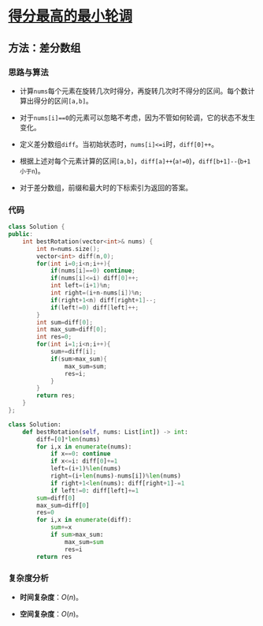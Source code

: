 # [得分最高的最小轮调](https://leetcode-cn.com/problems/smallest-rotation-with-highest-score/)

## 方法：差分数组

### 思路与算法

- 计算``nums``每个元素在旋转几次时得分，再旋转几次时不得分的区间。每个数计算出得分的区间``[a,b]``。

- 对于``nums[i]==0``的元素可以忽略不考虑，因为不管如何轮调，它的状态不发生变化。

- 定义差分数组``diff``。当初始状态时，``nums[i]<=i``时，``diff[0]++``。

- 根据上述对每个元素计算的区间``[a,b]``，``diff[a]++``(``a!=0``)，``diff[b+1]--``(``b+1小于n``)。

- 对于差分数组，前缀和最大时的下标索引为返回的答案。

### 代码

```c++
class Solution {
public:
    int bestRotation(vector<int>& nums) {
        int n=nums.size();
        vector<int> diff(n,0);
        for(int i=0;i<n;i++){
            if(nums[i]==0) continue;
            if(nums[i]<=i) diff[0]++;
            int left=(i+1)%n;
            int right=(i+n-nums[i])%n;
            if(right+1<n) diff[right+1]--;
            if(left!=0) diff[left]++;
        }
        int sum=diff[0];
        int max_sum=diff[0];
        int res=0;
        for(int i=1;i<n;i++){
            sum+=diff[i];
            if(sum>max_sum){
                max_sum=sum;
                res=i;
            }
        }
        return res;
    }
};
```

```python
class Solution:
    def bestRotation(self, nums: List[int]) -> int:
        diff=[0]*len(nums)
        for i,x in enumerate(nums):
            if x==0: continue
            if x<=i: diff[0]+=1
            left=(i+1)%len(nums)
            right=(i+len(nums)-nums[i])%len(nums)
            if right+1<len(nums): diff[right+1]-=1
            if left!=0: diff[left]+=1
        sum=diff[0]
        max_sum=diff[0]
        res=0
        for i,x in enumerate(diff):
            sum+=x
            if sum>max_sum:
                max_sum=sum
                res=i
        return res
```

### 复杂度分析

- **时间复杂度**：$O(n)$。

- **空间复杂度**：$O(n)$。 
